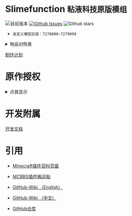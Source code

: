 # Slimefunction   `粘液科技原版模组`

![目前版本](https://img.shields.io/github/v/release/Dubhe-Development-Team/Slimefunction?include_prereleases)
[![Github Issues](https://img.shields.io/github/issues/Dubhe-Development-Team/Slimefunction.svg?style=popout)](https://github.com/Dubhe-Development-Team/Slimefunction/issues)
![Github stars](https://img.shields.io/github/stars/Dubhe-Development-Team/Slimefunction.svg)

* `自定义模型区段：7270000~7279999`

<details>
<summary>物品对照表</summary>

| CustomModelData | 物品ID(Item's ID) | 物品名称 | Item's Name | 资源包 |
| :----: | ---- | ---- | ---- | ---- |
| 7270001 | grandmas_walking_stick | 奶奶的拐杖 | Grandmas Walking Stick | ✔ |
| 7270002 | grandpas_walking_stick | 爷爷的拐杖 | Grandpas Walking Stick | ✔ |
| 7270003 | icy_bow | 冰封之弓 | Icy Bow | ✔ |
| 7270004 | explosive_pickaxe | 爆炸镐 | Explosive Pickaxe | ✔ |
| 7270005 | sword_of_beheading | 处决之剑 | Sword of Beheading | ✔ |
| 7270006 | grappling_hook | 抓钩 | Grappling Hook |  |
| 7270007 | blade_of_vampires | 吸血鬼之刀 | Blade of Vampires | ✔ |
| 7270008 | soulbound_sword | 灵魂绑定剑 | Soulbound Sword | ✔ |
| 7270009 | soulbound_bow | 灵魂绑定弓 | Soulbound Bow | ✔ |
| 7270010 | soulbound_trident | 灵魂绑定三叉戟 | Soulbound Trident | CIT |
| 7270011 | soulbound_helmet | 灵魂绑定头盔 | Soulbound Helmet | ✔ |
| 7270012 | soulbound_chestplate | 灵魂绑定胸甲 | Soulbound Chestplate | ✔ |
| 7270013 | soulbound_leggings | 灵魂绑定护腿 | Soulbound Leggings | ✔ |
| 7270014 | soulbound_boots | 灵魂绑定靴子 | Soulbound Boots | ✔ |
| 7270015 | soulbound_hoe | 灵魂绑定锄 | Soulbound Hoe | ✔ |
| 7270016 | soulbound_shovel | 灵魂绑定铲 | Soulbound Shovel | ✔ |
| 7270017 | soulbound_axe | 灵魂绑定斧 | Soulbound Axe | ✔ |
| 7270018 | soulbound_pickaxe | 灵魂绑定镐 | Soulbound Pickaxe | ✔ |
| 7270019 | soulbound_elytra | 灵魂绑定鞘翅 | Soulbound Elytra | CIT |
  
<p style="color:gray;font-style:italic;">注 : CIT为拓展资源包(需optifine)</p>
</details>

[制作计划](./doc/制作计划.md "制作计划")

# 原作授权

<details>
<summary>点我显示</summary>

![授权](./授权.jpg)
</details>

# 开发附属
[开发文档](./doc/创建Addons.md "附属开发文档")

# 引用

* [Minecraft插件百科页面](https://mineplugin.org/SlimeFun4 "Minecraft插件百科页面")

* [MCBBS插件搬运贴](https://www.mcbbs.net/forum.php?mod=viewthread&tid=827594 "MCBBS插件搬运贴")

* [GitHub-Wiki （English）](https://github.com/TheBusyBiscuit/Slimefun4/wiki "GitHub-Wiki（English）")

* [GitHub-Wiki （中文）](https://github.com/StarWishsama/Slimefun4/wiki "GitHub-Wiki（中文）")

* [GitHub仓库](https://github.com/StarWishsama/Slimefun4 "GitHub仓库")
